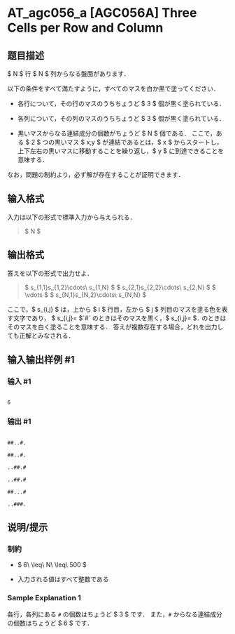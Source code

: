 # AT_agc056_a [AGC056A] Three Cells per Row and Column

## 题目描述

[problemUrl]: https://atcoder.jp/contests/agc056/tasks/agc056_a

$ N $ 行 $ N $ 列からなる盤面があります．

以下の条件をすべて満たすように，すべてのマスを白か黒で塗ってください．

- 各行について，その行のマスのうちちょうど $ 3 $ 個が黒く塗られている．
- 各列について，その列のマスのうちちょうど $ 3 $ 個が黒く塗られている．
- 黒いマスからなる連結成分の個数がちょうど $ N $ 個である． ここで，ある $ 2 $ つの黒いマス $ x,y $ が連結であるとは，$ x $ からスタートし，上下左右の黒いマスに移動することを繰り返し，$ y $ に到達できることを意味する．

なお，問題の制約より，必ず解が存在することが証明できます．

## 输入格式

入力は以下の形式で標準入力から与えられる．

> $ N $

## 输出格式

答えを以下の形式で出力せよ．

> $ s_{1,1}s_{1,2}\cdots\ s_{1,N} $ $ s_{2,1}s_{2,2}\cdots\ s_{2,N} $ $ \vdots $ $ s_{N,1}s_{N,2}\cdots\ s_{N,N} $

ここで，$ s_{i,j} $ は，上から $ i $ 行目，左から $ j $ 列目のマスを塗る色を表す文字であり， $ s_{i,j}= $`#` のときはそのマスを黒く，$ s_{i,j}= $`.` のときはそのマスを白く塗ることを意味する． 答えが複数存在する場合，どれを出力しても正解とみなされる．

## 输入输出样例 #1

### 输入 #1

```
6
```

### 输出 #1

```
##..#.
##..#.
..##.#
..##.#
##...#
..###.
```

## 说明/提示

### 制約

- $ 6\ \leq\ N\ \leq\ 500 $
- 入力される値はすべて整数である

### Sample Explanation 1

各行，各列にある `#` の個数はちょうど $ 3 $ です． また，`#` からなる連結成分の個数はちょうど $ 6 $ です．
